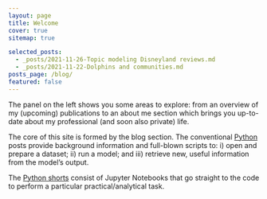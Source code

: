 ```yaml
---
layout: page
title: Welcome
cover: true
sitemap: true

selected_posts:
  - _posts/2021-11-26-Topic modeling Disneyland reviews.md
  - _posts/2021-11-22-Dolphins and communities.md
posts_page: /blog/
featured: false
---
```

The panel on the left shows you some areas to explore: from an overview of my (upcoming) publications to an about me section which brings you up-to-date about my professional (and soon also private) life.

The core of this site is formed by the blog section. The conventional [Python](https://renswilderom.github.io/blog/python/) posts provide background information and full-blown scripts to: i) open and prepare a dataset; ii) run a model; and iii) retrieve new, useful information from the model’s output.

The [Python shorts](https://renswilderom.github.io/blog/python-shorts/) consist of Jupyter Notebooks that go straight to the code to perform a particular practical/analytical task.






<!-- ![home](/assets/img/home_2.jpeg) -->

<!-- <p align="center">
<img src="/assets/img/home_3.jpeg" alt="Carpathian" width="600" height="600" />
</p>

Photo by the author, Carpathian mountains, Ukraine, 2021. -->
